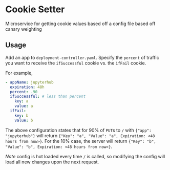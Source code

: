 # Cookie Setter

Microservice for getting cookie values based off a config file based off canary weighting

## Usage

Add an app to `deployment-controller.yaml`. Specify the `percent` of traffic you want to receive the `ifSuccessful` cookie vs. the `ifFail` cookie.

For example,

```yaml
- appName: jupyterhub
  expiration: 48h
  percent: .90
  ifSuccessful: # less than percent
    key: a
    value: a
  ifFail:
    key: b
    value: b
```

The above configuration states that for 90% of `PUT`s to `/` with `{"app": "jupyterhub"}` will return `{"Key": "a", "Value": "a", Expiration: <48 hours from now>}`. For the 10% case, the server will return `{"Key": "b", "Value": "b", Expiration: <48 hours from now>}`.

*Note* config is hot loaded every time `/` is called, so modifying the config will load all new changes upon the next request.
